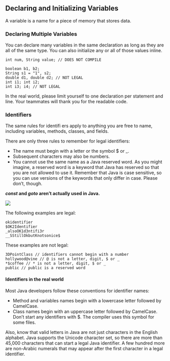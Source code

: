 ## Declaring and Initializing Variables

A variable is a name for a piece of memory that stores data.

### Declaring Multiple Variables

You can declare many variables in the same declaration as long as they are all of the same type. You can also initialize any or all of those values inline.

``` int num, String value; // DOES NOT COMPILE ```

```
boolean b1, b2;
String s1 = "1", s2;
double d1, double d2; // NOT LEGAL
int i1; int i2;
int i3; i4; // NOT LEGAL
```

In the real world, please limit yourself to one declaration per statement and line. Your teammates will thank you for the readable code.

### Identifiers

The same rules for identifi ers apply to anything you are free to name, including variables, methods, classes, and fields.

There are only three rules to remember for legal identifiers:
* The name must begin with a letter or the symbol $ or _.
* Subsequent characters may also be numbers.
* You cannot use the same name as a Java reserved word. As you might imagine, a reserved word is a keyword that Java has reserved so that you are not allowed to use it. Remember that Java is case sensitive, so you can use versions of the keywords that only differ in case. Please don’t, though.

**_const_ and _goto_ aren’t actually used in Java.**

![](figures/figure1.2.PNG)

The following examples are legal:
```
okidentifier
$OK2Identifier
_alsoOK1d3ntifi3r
__SStillOkbutKnotsonice$
```

These examples are not legal:
```
3DPointClass // identifiers cannot begin with a number
hollywood@vine // @ is not a letter, digit, $ or _
*$coffee // * is not a letter, digit, $ or _
public // public is a reserved word 
```

#### Identifiers in the real world
Most Java developers follow these conventions for identifier names:
* Method and variables names begin with a lowercase letter followed by CamelCase.
* Class names begin with an uppercase letter followed by CamelCase. Don’t start any identifiers with $. The compiler uses this symbol for some files.

Also, know that valid letters in Java are not just characters in the English alphabet. Java supports the Unicode character set, so there are more than 45,000 characters that can start a legal Java identifier. A few hundred more are non-Arabic numerals that may appear after the first character in a legal identifier. 
